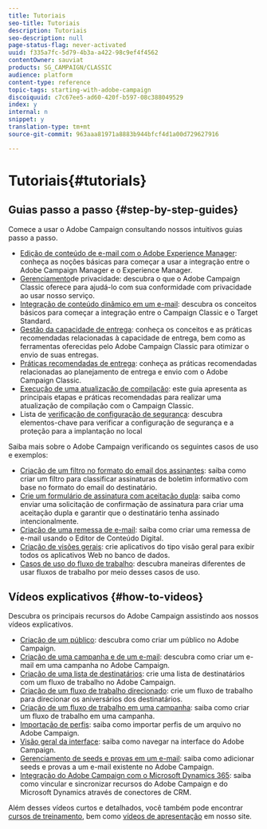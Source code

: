 ```yaml
---
title: Tutoriais
seo-title: Tutoriais
description: Tutoriais
seo-description: null
page-status-flag: never-activated
uuid: f335a7fc-5d79-4b3a-a422-98c9ef4f4562
contentOwner: sauviat
products: SG_CAMPAIGN/CLASSIC
audience: platform
content-type: reference
topic-tags: starting-with-adobe-campaign
discoiquuid: c7c67ee5-ad60-420f-b597-08c388049529
index: y
internal: n
snippet: y
translation-type: tm+mt
source-git-commit: 963aaa81971a8883b944bfcf4d1a00d729627916

---
```



# Tutoriais{#tutorials}

## Guias passo a passo {#step-by-step-guides}

Comece a usar o Adobe Campaign consultando nossos intuitivos guias passo a passo.

* [Edição de conteúdo de e-mail com o Adobe Experience Manager](https://docs.campaign.adobe.com/doc/AC/getting_started/EN/aem.html): conheça as noções básicas para começar a usar a integração entre o Adobe Campaign Manager e o Experience Manager.
* [Gerenciamento](https://helpx.adobe.com/campaign/kb/acc-privacy.html)de privacidade: descubra o que o Adobe Campaign Classic oferece para ajudá-lo com sua conformidade com privacidade ao usar nosso serviço.
* [Integração de conteúdo dinâmico em um e-mail](https://docs.campaign.adobe.com/doc/AC/getting_started/EN/target.html): descubra os conceitos básicos para começar a integração entre o Campaign Classic e o Target Standard.
* [Gestão da capacidade de entrega](https://docs.campaign.adobe.com/doc/AC/getting_started/EN/deliverability.html): conheça os conceitos e as práticas recomendadas relacionadas à capacidade de entrega, bem como as ferramentas oferecidas pelo Adobe Campaign Classic para otimizar o envio de suas entregas.
* [Práticas recomendadas de entrega](https://docs.campaign.adobe.com/doc/AC/getting_started/EN/deliveryBestPractices.html): conheça as práticas recomendadas relacionadas ao planejamento de entrega e envio com o Adobe Campaign Classic.
* [Execução de uma atualização de compilação](https://docs.campaign.adobe.com/doc/AC/getting_started/EN/buildUpgrade.html): este guia apresenta as principais etapas e práticas recomendadas para realizar uma atualização de compilação com o Campaign Classic.
* Lista de [verificação de configuração de segurança](https://docs.campaign.adobe.com/doc/AC/getting_started/EN/security.html): descubra elementos-chave para verificar a configuração de segurança e a proteção para a implantação no local

Saiba mais sobre o Adobe Campaign verificando os seguintes casos de uso e exemplos:

* [Criação de um filtro no formato do email dos assinantes](../../platform/using/use-case.md#creating-a-filter-on-the-email-format-of-subscribers): saiba como criar um filtro para classificar assinaturas de boletim informativo com base no formato do email do destinatário.
* [Crie um formulário de assinatura com aceitação dupla](../../web/using/use-cases--web-forms.md#create-a-subscription--form-with-double-opt-in): saiba como enviar uma solicitação de confirmação de assinatura para criar uma aceitação dupla e garantir que o destinatário tenha assinado intencionalmente.
* [Criação de uma remessa de e-mail](../../web/using/use-case--creating-an-email-delivery.md): saiba como criar uma remessa de e-mail usando o Editor de Conteúdo Digital.
* [Criação de visões gerais](../../web/using/use-cases--creating-overviews.md): crie aplicativos do tipo visão geral para exibir todos os aplicativos Web no banco de dados.
* [Casos de uso do fluxo de trabalho](../../workflow/using/using-the-local-approval-activity.md): descubra maneiras diferentes de usar fluxos de trabalho por meio desses casos de uso.

## Vídeos explicativos {#how-to-videos}

Descubra os principais recursos do Adobe Campaign assistindo aos nossos vídeos explicativos.

* [Criação de um público](https://docs.adobe.com/content/help/en/campaign-learn/campaign-classic-tutorials/getting-started/creating-a-list-of-recipients.html): descubra como criar um público no Adobe Campaign.
* [Criação de uma campanha e de um e-mail](https://docs.adobe.com/content/help/en/campaign-learn/campaign-classic-tutorials/getting-started/creating-a-campaign-and-an-email.html): descubra como criar um e-mail em uma campanha no Adobe Campaign.
* [Criação de uma lista de destinatários](https://docs.adobe.com/content/help/en/campaign-learn/campaign-classic-tutorials/getting-started/creating-a-list-of-recipients.html): crie uma lista de destinatários com um fluxo de trabalho no Adobe Campaign.
* [Criação de um fluxo de trabalho direcionado](https://docs.adobe.com/content/help/en/campaign-learn/campaign-classic-tutorials/getting-started/creating-a-targeting-workflow.html): crie um fluxo de trabalho para direcionar os aniversários dos destinatários.
* [Criação de um fluxo de trabalho em uma campanha](https://docs.adobe.com/content/help/en/campaign-learn/campaign-classic-tutorials/getting-started/creating-a-workflow.html): saiba como criar um fluxo de trabalho em uma campanha.
* [Importação de perfis](https://docs.adobe.com/content/help/en/campaign-learn/campaign-classic-tutorials/getting-started/importing-profiles.html): saiba como importar perfis de um arquivo no Adobe Campaign.
* [Visão geral da interface](https://docs.adobe.com/content/help/en/campaign-learn/campaign-classic-tutorials/getting-started/interface-overview.html): saiba como navegar na interface do Adobe Campaign.
* [Gerenciamento de seeds e provas em um e-mail](https://docs.adobe.com/content/help/en/campaign-learn/campaign-classic-tutorials/getting-started/managing-seed-and-proofs.html): saiba como adicionar seeds e provas a um e-mail existente no Adobe Campaign.
* [Integração do Adobe Campaign com o Microsoft Dynamics 365](https://docs.adobe.com/content/help/en/campaign-learn/campaign-classic-tutorials/integrating/dynamics365-integration.html): saiba como vincular e sincronizar recursos do Adobe Campaign e do Microsoft Dynamics através de conectores de CRM.

Além desses vídeos curtos e detalhados, você também pode encontrar [cursos de treinamento](https://learning.adobe.com/catalog.html), bem como [vídeos de apresentação](https://www.adobe.com/training/video.html) em nosso site.
